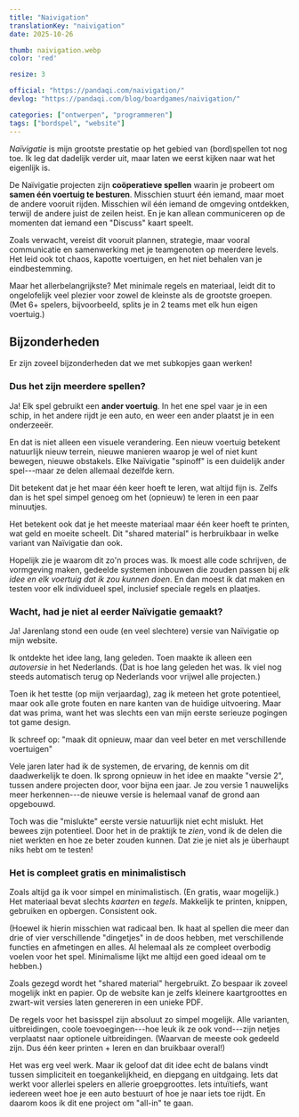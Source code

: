 ```yaml
---
title: "Naivigation"
translationKey: "naivigation"
date: 2025-10-26

thumb: naivigation.webp
color: 'red'

resize: 3

official: "https://pandaqi.com/naivigation/"
devlog: "https://pandaqi.com/blog/boardgames/naivigation/"

categories: ["ontwerpen", "programmeren"]
tags: ["bordspel", "website"]
---
```


_Naïvigatie_ is mijn grootste prestatie op het gebied van (bord)spellen tot nog toe. Ik leg dat dadelijk verder uit, maar laten we eerst kijken naar wat het eigenlijk is.

De Naïvigatie projecten zijn **coöperatieve spellen** waarin je probeert om **samen één voertuig te besturen**. Misschien stuurt één iemand, maar moet de andere vooruit rijden. Misschien wil één iemand de omgeving ontdekken, terwijl de andere juist de zeilen heist. En je kan allean communiceren op de momenten dat iemand een "Discuss" kaart speelt.

Zoals verwacht, vereist dit vooruit plannen, strategie, maar vooral communicatie en samenwerking met je teamgenoten op meerdere levels. Het leid ook tot chaos, kapotte voertuigen, en het niet behalen van je eindbestemming.

Maar het allerbelangrijkste? Met minimale regels en materiaal, leidt dit to ongelofelijk veel plezier voor zowel de kleinste als de grootste groepen. (Met 6+ spelers, bijvoorbeeld, splits je in 2 teams met elk hun eigen voertuig.)

## Bijzonderheden

Er zijn zoveel bijzonderheden dat we met subkopjes gaan werken!

### Dus het zijn meerdere spellen?

Ja! Elk spel gebruikt een **ander voertuig**. In het ene spel vaar je in een schip, in het andere rijdt je een auto, en weer een ander plaatst je in een onderzeeër.

En dat is niet alleen een visuele verandering. Een nieuw voertuig betekent natuurlijk nieuw terrein, nieuwe manieren waarop je wel of niet kunt bewegen, nieuwe obstakels. Elke Naïvigatie "spinoff" is een duidelijk ander spel---maar ze delen allemaal dezelfde kern.

Dit betekent dat je het maar één keer hoeft te leren, wat altijd fijn is. Zelfs dan is het spel simpel genoeg om het (opnieuw) te leren in een paar minuutjes.

Het betekent ook dat je het meeste materiaal maar één keer hoeft te printen, wat geld en moeite scheelt. Dit "shared material" is herbruikbaar in welke variant van Naïvigatie dan ook.

Hopelijk zie je waarom dit zo'n proces was. Ik moest alle code schrijven, de vormgeving maken, gedeelde systemen inbouwen die zouden passen bij _elk idee en elk voertuig dat ik zou kunnen doen_. En dan moest ik dat maken en testen voor elk individueel spel, inclusief speciale regels en plaatjes.

### Wacht, had je niet al eerder Naïvigatie gemaakt?

Ja! Jarenlang stond een oude (en veel slechtere) versie van Naïvigatie op mijn website.

Ik ontdekte het idee lang, lang geleden. Toen maakte ik alleen een _autoversie_ in het Nederlands. (Dat is hoe lang geleden het was. Ik viel nog steeds automatisch terug op Nederlands voor vrijwel alle projecten.)

Toen ik het testte (op mijn verjaardag), zag ik meteen het grote potentieel, maar ook alle grote fouten en nare kanten van de huidige uitvoering. Maar dat was prima, want het was slechts een van mijn eerste serieuze pogingen tot game design.

Ik schreef op: "maak dit opnieuw, maar dan veel beter en met verschillende voertuigen"

Vele jaren later had ik de systemen, de ervaring, de kennis om dit daadwerkelijk te doen. Ik sprong opnieuw in het idee en maakte "versie 2", tussen andere projecten door, voor bijna een jaar. Je zou versie 1 nauwelijks meer herkennen---de nieuwe versie is helemaal vanaf de grond aan opgebouwd.

Toch was die "mislukte" eerste versie natuurlijk niet echt mislukt. Het bewees zijn potentieel. Door het in de praktijk te _zien_, vond ik de delen die niet werkten en hoe ze beter zouden kunnen. Dat zie je niet als je überhaupt niks hebt om te testen!

### Het is compleet gratis en minimalistisch

Zoals altijd ga ik voor simpel en minimalistisch. (En gratis, waar mogelijk.) Het materiaal bevat slechts _kaarten_ en _tegels_. Makkelijk te printen, knippen, gebruiken en opbergen. Consistent ook.

(Hoewel ik hierin misschien wat radicaal ben. Ik haat al spellen die meer dan drie of vier verschillende "dingetjes" in de doos hebben, met verschillende functies en afmetingen en alles. Al helemaal als ze compleet overbodig voelen voor het spel. Minimalisme lijkt me altijd een goed ideaal om te hebben.)

Zoals gezegd wordt het "shared material" hergebruikt. Zo bespaar ik zoveel mogelijk inkt en papier. Op de website kan je zelfs kleinere kaartgroottes en zwart-wit versies laten genereren in een unieke PDF.

De regels voor het basisspel zijn absoluut zo simpel mogelijk. Alle varianten, uitbreidingen, coole toevoegingen---hoe leuk ik ze ook vond---zijn netjes verplaatst naar optionele uitbreidingen. (Waarvan de meeste ook gedeeld zijn. Dus één keer printen + leren en dan bruikbaar overal!)

Het was erg veel werk. Maar ik geloof dat dit idee echt de balans vindt tussen simpliciteit en toegankelijkheid, en diepgang en uitdgaing. Iets dat werkt voor allerlei spelers en allerie groepgroottes. Iets intuïtiefs, want iedereen weet hoe je een auto bestuurt of hoe je naar iets toe rijdt. En daarom koos ik dit ene project om "all-in" te gaan.